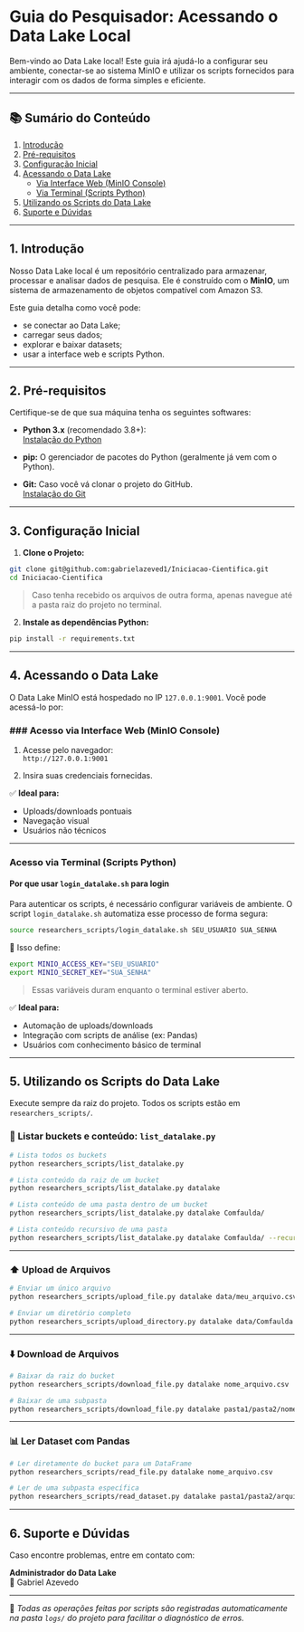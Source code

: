 # Guia do Pesquisador: Acessando o Data Lake Local

Bem-vindo ao Data Lake local! Este guia irá ajudá-lo a configurar seu ambiente, conectar-se ao sistema MinIO e utilizar os scripts fornecidos para interagir com os dados de forma simples e eficiente.

---

## 📚 Sumário do Conteúdo

1. [Introdução](#1-introdução)  
2. [Pré-requisitos](#2-pré-requisitos)  
3. [Configuração Inicial](#3-configuração-inicial)  
4. [Acessando o Data Lake](#4-acessando-o-data-lake)  
    - [Via Interface Web (MinIO Console)](#acesso-via-interface-web-minio-console)  
    - [Via Terminal (Scripts Python)](#acesso-via-terminal-scripts-python)  
5. [Utilizando os Scripts do Data Lake](#5-utilizando-os-scripts-do-data-lake)  
6. [Suporte e Dúvidas](#6-suporte-e-dúvidas)  

---

## **1. Introdução**

Nosso Data Lake local é um repositório centralizado para armazenar, processar e analisar dados de pesquisa. Ele é construído com o **MinIO**, um sistema de armazenamento de objetos compatível com Amazon S3.

Este guia detalha como você pode:

- se conectar ao Data Lake;
- carregar seus dados;
- explorar e baixar datasets;
- usar a interface web e scripts Python.

---

## **2. Pré-requisitos**

Certifique-se de que sua máquina tenha os seguintes softwares:

- **Python 3.x** (recomendado 3.8+):  
  [Instalação do Python](https://www.python.org/downloads/)

- **pip:** O gerenciador de pacotes do Python (geralmente já vem com o Python).

- **Git:** Caso você vá clonar o projeto do GitHub.  
  [Instalação do Git](https://git-scm.com/downloads)

---

## **3. Configuração Inicial**

1. **Clone o Projeto:**

```bash
git clone git@github.com:gabrielazeved1/Iniciacao-Cientifica.git
cd Iniciacao-Cientifica
```

> Caso tenha recebido os arquivos de outra forma, apenas navegue até a pasta raiz do projeto no terminal.

2. **Instale as dependências Python:**

```bash
pip install -r requirements.txt
```

---

## **4. Acessando o Data Lake**

O Data Lake MinIO está hospedado no IP `127.0.0.1:9001`. Você pode acessá-lo por:

### ### **Acesso via Interface Web (MinIO Console)**

1. Acesse pelo navegador:  
   `http://127.0.0.1:9001`

2. Insira suas credenciais fornecidas.

✅ **Ideal para:**
- Uploads/downloads pontuais  
- Navegação visual  
- Usuários não técnicos

---

### **Acesso via Terminal (Scripts Python)**

#### **Por que usar `login_datalake.sh` para login**

Para autenticar os scripts, é necessário configurar variáveis de ambiente. O script `login_datalake.sh` automatiza esse processo de forma segura:

```bash
source researchers_scripts/login_datalake.sh SEU_USUARIO SUA_SENHA
```

🔑 Isso define:

```bash
export MINIO_ACCESS_KEY="SEU_USUARIO"
export MINIO_SECRET_KEY="SUA_SENHA"
```

> Essas variáveis duram enquanto o terminal estiver aberto.

✅ **Ideal para:**
- Automação de uploads/downloads  
- Integração com scripts de análise (ex: Pandas)  
- Usuários com conhecimento básico de terminal

---

## **5. Utilizando os Scripts do Data Lake**

Execute sempre da raiz do projeto. Todos os scripts estão em `researchers_scripts/`.

### **📁 Listar buckets e conteúdo: `list_datalake.py`**

```bash
# Lista todos os buckets
python researchers_scripts/list_datalake.py

# Lista conteúdo da raiz de um bucket
python researchers_scripts/list_datalake.py datalake

# Lista conteúdo de uma pasta dentro de um bucket
python researchers_scripts/list_datalake.py datalake Comfaulda/

# Lista conteúdo recursivo de uma pasta
python researchers_scripts/list_datalake.py datalake Comfaulda/ --recursive
```

---

### **⬆️ Upload de Arquivos**

```bash
# Enviar um único arquivo
python researchers_scripts/upload_file.py datalake data/meu_arquivo.csv
```

```bash
# Enviar um diretório completo
python researchers_scripts/upload_directory.py datalake data/Comfaulda Comfaulda_nome_novo.
```

---

### **⬇️ Download de Arquivos**

```bash
# Baixar da raiz do bucket
python researchers_scripts/download_file.py datalake nome_arquivo.csv

# Baixar de uma subpasta
python researchers_scripts/download_file.py datalake pasta1/pasta2/nome_arquivo.csv
```

---

### **📊 Ler Dataset com Pandas**

```bash
# Ler diretamente do bucket para um DataFrame
python researchers_scripts/read_file.py datalake nome_arquivo.csv

# Ler de uma subpasta específica
python researchers_scripts/read_dataset.py datalake pasta1/pasta2/arquivo.csv
```

---

## **6. Suporte e Dúvidas**

Caso encontre problemas, entre em contato com:

**Administrador do Data Lake**  
📧 Gabriel Azevedo  

---

📝 *Todas as operações feitas por scripts são registradas automaticamente na pasta `logs/` do projeto para facilitar o diagnóstico de erros.*
